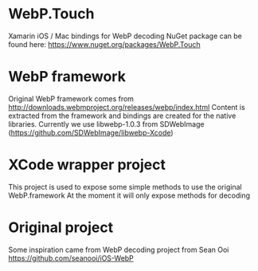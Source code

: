 # WebP.Touch
Xamarin iOS / Mac bindings for WebP decoding
NuGet package can be found here: https://www.nuget.org/packages/WebP.Touch

# WebP framework
Original WebP framework comes from http://downloads.webmproject.org/releases/webp/index.html
Content is extracted from the framework and bindings are created for the native libraries.
Currently we use libwebp-1.0.3 from SDWebImage (https://github.com/SDWebImage/libwebp-Xcode)

# XCode wrapper project
This project is used to expose some simple methods to use the original WebP.framework
At the moment it will only expose methods for decoding

# Original project
Some inspiration came from WebP decoding project from Sean Ooi
https://github.com/seanooi/iOS-WebP
